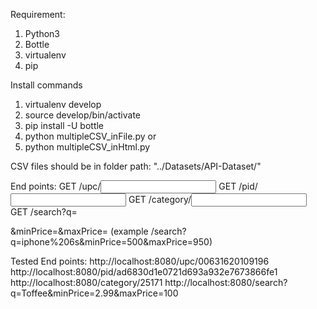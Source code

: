 Requirement: 
1. Python3
2. Bottle 
3. virtualenv
4. pip

Install commands
1. virtualenv develop
2. source develop/bin/activate
3. pip install -U bottle
4. python multipleCSV_inFile.py
or
4. python multipleCSV_inHtml.py

CSV files should be in folder path: "../Datasets/API-Dataset/"

End points:
GET /upc/<input upc>
GET /pid/<input pid>
GET /category/<input category>
GET /search?q=<search tokens>&minPrice=<lower limit>&maxPrice=<upper limit> (example /search?q=iphone%206s&minPrice=500&maxPrice=950)

Tested End points:
http://localhost:8080/upc/00631620109196
http://localhost:8080/pid/ad6830d1e0721d693a932e7673866fe1
http://localhost:8080/category/25171
http://localhost:8080/search?q=Toffee&minPrice=2.99&maxPrice=100